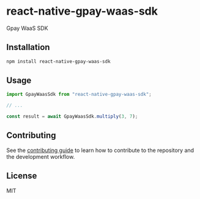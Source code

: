 # react-native-gpay-waas-sdk

Gpay WaaS SDK

## Installation

```sh
npm install react-native-gpay-waas-sdk
```

## Usage

```js
import GpayWaasSdk from "react-native-gpay-waas-sdk";

// ...

const result = await GpayWaasSdk.multiply(3, 7);
```

## Contributing

See the [contributing guide](CONTRIBUTING.md) to learn how to contribute to the repository and the development workflow.

## License

MIT

